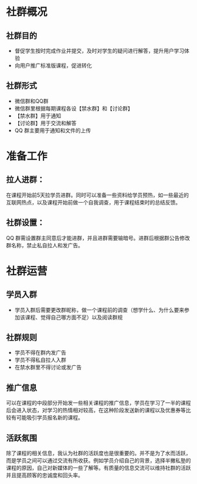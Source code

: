 # 社群概况

## 社群目的
  
- 督促学生按时完成作业并提交，及时对学生的疑问进行解答，提升用户学习体验
- 向用户推广标准版课程，促进转化

## 社群形式

- 微信群和QQ群
- 微信群里根据每期课程各设【禁水群】和【讨论群】
- 【禁水群】用于通知
- 【讨论群】用于交流和解答
-  QQ 群主要用于通知和文件的上传

# 准备工作

## 拉人进群：
在课程开始前5天拉学员进群。同时可以准备一些资料给学员预热，如一些最近的互联网热点，以及课程开始前做一个自我调查，用于课程结束时的总结反馈。

## 社群设置：
 QQ 群需设置群主同意后才能进群，并且进群需要输暗号。进群后根据群公告修改群名称，禁止私自拉人和发广告。
 
 
# 社群运营
 
## 学员入群

- 学员入群后需要更改群昵称，做一个课程前的调查（想学什么、为什么要来参加该课程、觉得自己哪方面不足）以及阅读群规

## 社群规则

- 学员不得在群内发广告
- 学员不得私自拉人入群
- 在禁水群里不得讨论或发广告

## 推广信息
可以在课程的中段部分开始发一些相关课程的推广信息，学员在学习了一半的课程后会进入状态，对学习的热情相对较高，在这种阶段发送新的课程以及优惠券等比较有可能吸引学员报名新的课程。

## 活跃氛围
除了课程的相关信息，我认为社群的活跃度也是很重要的。并不是为了水而活跃，而是学员之间可以通过交流有所收获。例如学员介绍自己的背景，选择半撇私塾的课程的原因，自己对新媒体的一些了解等。有质量的信息交流可以维持社群的活跃并且提高顾客的忠诚度和回头率。

